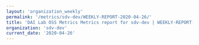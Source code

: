 ```yaml
---
layout: 'organization_weekly'
permalink: '/metrics/sdv-dev/WEEKLY-REPORT-2020-04-26/'
title: 'DAI Lab OSS Metrics Metrics report for sdv-dev | WEEKLY-REPORT-2020-04-26'
organization: 'sdv-dev'
current_date: '2020-04-26'
---
```

